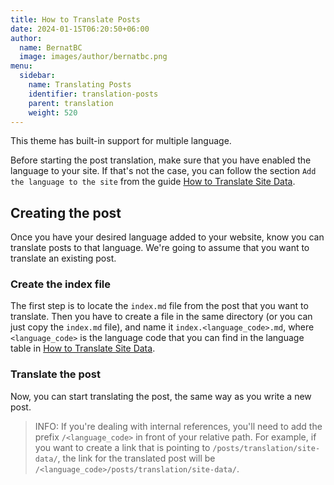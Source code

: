 ```yaml
---
title: How to Translate Posts
date: 2024-01-15T06:20:50+06:00
author:
  name: BernatBC
  image: images/author/bernatbc.png
menu:
  sidebar:
    name: Translating Posts
    identifier: translation-posts
    parent: translation
    weight: 520
---
```


This theme has built-in support for multiple language.

Before starting the post translation, make sure that you have enabled the language to your site. If that's not the case, you can follow the section `Add the language to the site` from the guide [How to Translate Site Data](/posts/translation/site-data/).

## Creating the post

Once you have your desired language added to your website, know you can translate posts to that language. We're going to assume that you want to translate an existing post.

### Create the index file

The first step is to locate the `index.md` file from the post that you want to translate. Then you have to create a file in the same directory (or you can just copy the `index.md` file), and name it `index.<language_code>.md`, where `<language_code>` is the language code that you can find in the language table in [How to Translate Site Data](/posts/translation/site-data/).

### Translate the post

Now, you can start translating the post, the same way as you write a new post.

> INFO: If you're dealing with internal references, you'll need to add the prefix `/<language_code>` in front of your relative path. For example, if you want to create a link that is pointing to `/posts/translation/site-data/`, the link for the translated post will be `/<language_code>/posts/translation/site-data/`.
